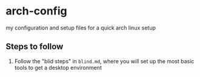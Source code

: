 # arch-config
my configuration and setup files for a quick arch linux setup

## Steps to follow

1. Follow the  "blid steps" in `blind.md`, where you will set up the most basic tools to get a desktop environment